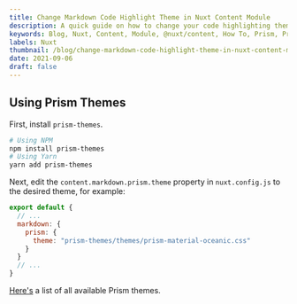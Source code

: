 ```yaml
---
title: Change Markdown Code Highlight Theme in Nuxt Content Module
description: A quick guide on how to change your code highlighting theme in the Nuxt content module.
keywords: Blog, Nuxt, Content, Module, @nuxt/content, How To, Prism, Prism Themes, Themes, Highlight.js
labels: Nuxt
thumbnail: /blog/change-markdown-code-highlight-theme-in-nuxt-content-module/thumbnail.png
date: 2021-09-06
draft: false
---
```


## Using Prism Themes

First, install `prism-themes`.

```bash [terminal]
# Using NPM
npm install prism-themes
# Using Yarn
yarn add prism-themes
```

Next, edit the `content.markdown.prism.theme` property in `nuxt.config.js` to the desired theme, for example:

```js [nuxt.config.js]
export default {
  // ...
  markdown: {
    prism: {
      theme: "prism-themes/themes/prism-material-oceanic.css"
    }
  }
  // ...
}
```

[Here's](https://github.com/PrismJS/prism-themes) a list of all available Prism themes.